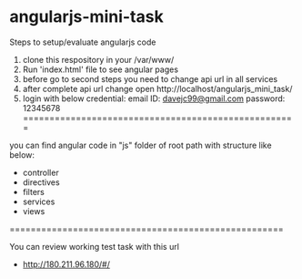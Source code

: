 # angularjs-mini-task


Steps to setup/evaluate angularjs code

1) clone this respository in your /var/www/
2) Run 'index.html' file to see angular pages
3) before go to second steps you need to change api url in all services
4) after complete api url change open http://localhost/angularjs_mini_task/
5) login with below credential:
  email ID: davejc99@gmail.com 
  password: 12345678
====================================================

you can find angular code in "js" folder of root path with structure like below:

  - controller
  - directives
  - filters
  - services
  - views

====================================================

You can review working test task with this url

- http://180.211.96.180/#/